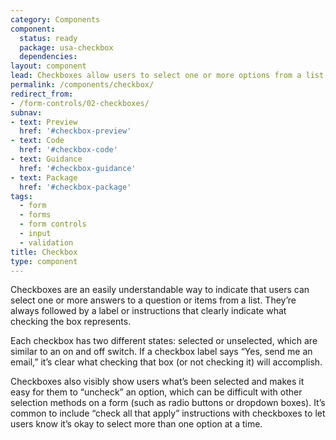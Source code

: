 ```yaml
---
category: Components
component:
  status: ready
  package: usa-checkbox
  dependencies:
layout: component
lead: Checkboxes allow users to select one or more options from a list.
permalink: /components/checkbox/
redirect_from:
- /form-controls/02-checkboxes/
subnav:
- text: Preview
  href: '#checkbox-preview'
- text: Code
  href: '#checkbox-code'
- text: Guidance
  href: '#checkbox-guidance'
- text: Package
  href: '#checkbox-package'
tags:
  - form
  - forms
  - form controls
  - input
  - validation
title: Checkbox
type: component
---
```


Checkboxes are an easily understandable way to indicate that users can select one or more answers to a question or items from a list. They’re always followed by a label or instructions that clearly indicate what checking the box represents.

Each checkbox has two different states: selected or unselected, which are similar to an on and off switch. If a checkbox label says “Yes, send me an email,” it’s clear what checking that box (or not checking it) will accomplish.

Checkboxes also visibly show users what’s been selected and makes it easy for them to “uncheck” an option, which can be difficult with other selection methods on a form (such as radio buttons or dropdown boxes). It’s common to include “check all that apply” instructions with checkboxes to let users know it’s okay to select more than one option at a time.
